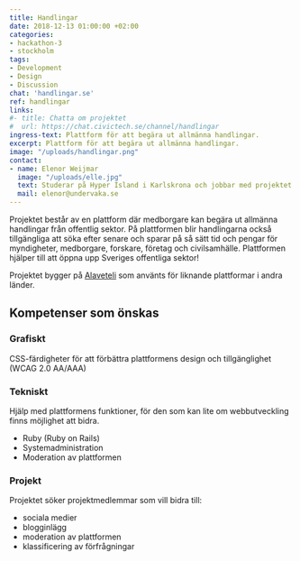 ```yaml
---
title: Handlingar
date: 2018-12-13 01:00:00 +02:00
categories:
- hackathon-3
- stockholm
tags:
- Development
- Design
- Discussion
chat: 'handlingar.se'
ref: handlingar
links:
#- title: Chatta om projektet
#  url: https://chat.civictech.se/channel/handlingar
ingress-text: Plattform för att begära ut allmänna handlingar.
excerpt: Plattform för att begära ut allmänna handlingar.
image: "/uploads/handlingar.png"
contact:
- name: Elenor Weijmar
  image: "/uploads/elle.jpg"
  text: Studerar på Hyper Island i Karlskrona och jobbar med projektet Handlingar.se med stöd från Digidem Lab.  
  mail: elenor@undervaka.se
---
```

Projektet består av en plattform där medborgare kan begära ut allmänna handlingar från offentlig sektor. På plattformen blir handlingarna också tillgängliga att söka efter senare och sparar på så sätt tid och pengar för myndigheter, medborgare, forskare, företag och civilsamhälle. Plattformen hjälper till att öppna upp Sveriges offentliga sektor!

Projektet bygger på <a href="https://alaveteli.org">Alaveteli</a> som använts för liknande plattformar i andra länder.

## Kompetenser som önskas
### Grafiskt
CSS-färdigheter för att förbättra plattformens design och tillgänglighet (WCAG 2.0 AA/AAA)
### Tekniskt
Hjälp med plattformens funktioner, för den som kan lite om webbutveckling finns möjlighet att bidra.

- Ruby (Ruby on Rails)
- Systemadministration
- Moderation av plattformen

### Projekt

Projektet söker projektmedlemmar som vill bidra till:
- sociala medier
- blogginlägg
- moderation av plattformen
- klassificering av förfrågningar
